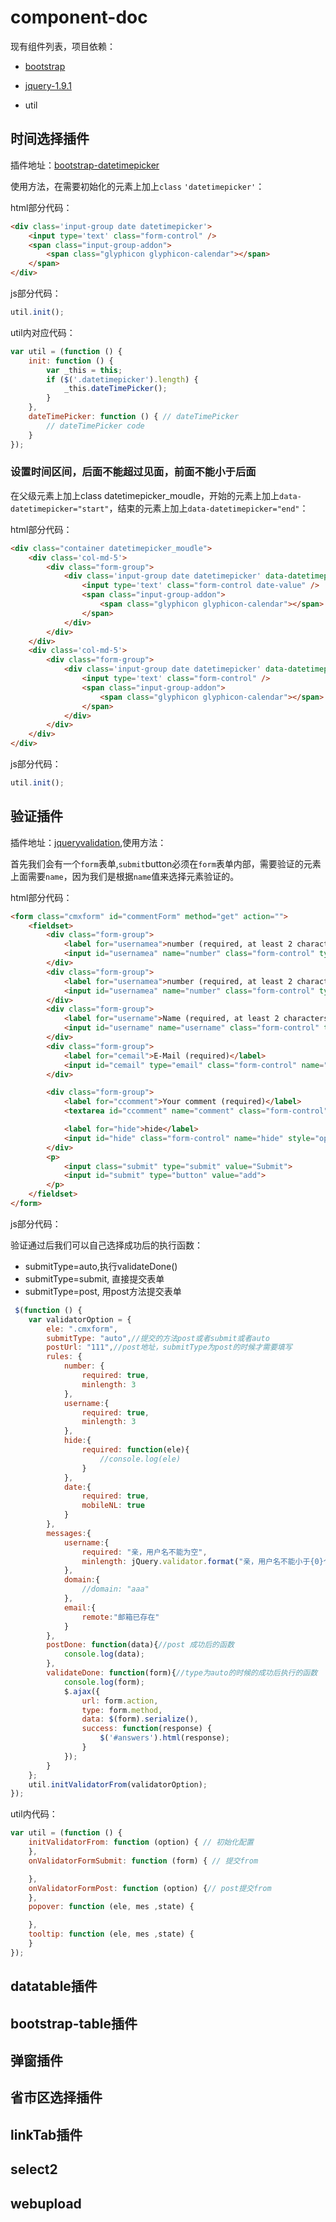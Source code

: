# component-doc
现有组件列表，项目依赖：

- [bootstrap](http://www.bootcss.com/)

- [jquery-1.9.1](http://jquery.com/)

- util

## 时间选择插件

 插件地址：[bootstrap-datetimepicker](https://eonasdan.github.io/bootstrap-datetimepicker/)

使用方法，在需要初始化的元素上加上`class` `'datetimepicker'`：

html部分代码：
```html
<div class='input-group date datetimepicker'>
    <input type='text' class="form-control" />
    <span class="input-group-addon">
        <span class="glyphicon glyphicon-calendar"></span>
    </span>
</div>
```
js部分代码：
```js
util.init();
```
util内对应代码：
```js
var util = (function () {
    init: function () {
        var _this = this;
        if ($('.datetimepicker').length) {
            _this.dateTimePicker();
        }
    },
    dateTimePicker: function () { // dateTimePicker
        // dateTimePicker code
    }
});
```
### 设置时间区间，后面不能超过见面，前面不能小于后面

在父级元素上加上class datetimepicker_moudle，开始的元素上加上`data-datetimepicker="start"`，结束的元素上加上`data-datetimepicker="end"`：

html部分代码：
```html
<div class="container datetimepicker_moudle">
    <div class='col-md-5'>
        <div class="form-group">
            <div class='input-group date datetimepicker' data-datetimepicker="start">
                <input type='text' class="form-control date-value" />
                <span class="input-group-addon">
                    <span class="glyphicon glyphicon-calendar"></span>
                </span>
            </div>
        </div>
    </div>
    <div class='col-md-5'>
        <div class="form-group">
            <div class='input-group date datetimepicker' data-datetimepicker="end">
                <input type='text' class="form-control" />
                <span class="input-group-addon">
                    <span class="glyphicon glyphicon-calendar"></span>
                </span>
            </div>
        </div>
    </div>
</div>

```
js部分代码：
```js
util.init();
```

## 验证插件

插件地址：[jqueryvalidation](http://jqueryvalidation.org/),使用方法：

首先我们会有一个`form`表单,`submit`button必须在`form`表单内部，需要验证的元素上面需要`name`，因为我们是根据`name`值来选择元素验证的。

html部分代码：
```html
<form class="cmxform" id="commentForm" method="get" action="">
    <fieldset>
        <div class="form-group">
            <label for="usernamea">number (required, at least 2 characters)</label>
            <input id="usernamea" name="number" class="form-control" type="text">
        </div>
        <div class="form-group">
            <label for="usernamea">number (required, at least 2 characters)</label>
            <input id="usernamea" name="number" class="form-control" type="text">
        </div>
        <div class="form-group">
            <label for="username">Name (required, at least 2 characters)</label>
            <input id="username" name="username" class="form-control" type="text">
        </div>
        <div class="form-group">
            <label for="cemail">E-Mail (required)</label>
            <input id="cemail" type="email" class="form-control" name="email" required>
        </div>

        <div class="form-group">
            <label for="ccomment">Your comment (required)</label>
            <textarea id="ccomment" name="comment" class="form-control" required></textarea>

            <label for="hide">hide</label>
            <input id="hide" class="form-control" name="hide" style="opacity: 0;">
        </div>
        <p>
            <input class="submit" type="submit" value="Submit">
            <input id="submit" type="button" value="add">
        </p>
    </fieldset>
</form>
```
js部分代码：

验证通过后我们可以自己选择成功后的执行函数：
- submitType=auto,执行validateDone()
- submitType=submit, 直接提交表单
- submitType=post, 用post方法提交表单
```js
 $(function () {
    var validatorOption = {
        ele: ".cmxform",
        submitType: "auto",//提交的方法post或者submit或者auto
        postUrl: "111",//post地址，submitType为post的时候才需要填写
        rules: {
            number: {
                required: true,
                minlength: 3
            },
            username:{
                required: true,
                minlength: 3
            },
            hide:{
                required: function(ele){
                    //console.log(ele)
                }
            },
            date:{
                required: true,
                mobileNL: true
            }
        },
        messages:{
            username:{
                required: "亲，用户名不能为空",
                minlength: jQuery.validator.format("亲，用户名不能小于{0}个字符")
            },
            domain:{
                //domain: "aaa"
            },
            email:{
                remote:"邮箱已存在"
            }
        },
        postDone: function(data){//post 成功后的函数
            console.log(data);
        },
        validateDone: function(form){//type为auto的时候的成功后执行的函数
            console.log(form);
            $.ajax({
                url: form.action,
                type: form.method,
                data: $(form).serialize(),
                success: function(response) {
                    $('#answers').html(response);
                }
            });
        }
    };
    util.initValidatorFrom(validatorOption);
});
```
util内代码：
```js
var util = (function () {
    initValidatorFrom: function (option) { // 初始化配置
    },
    onValidatorFormSubmit: function (form) { // 提交from

    },
    onValidatorFormPost: function (option) {// post提交from
    },
    popover: function (ele, mes ,state) {

    },
    tooltip: function (ele, mes ,state) {
    }
});
```

## datatable插件

## bootstrap-table插件

## 弹窗插件

## 省市区选择插件

## linkTab插件

## select2

## webupload

